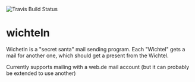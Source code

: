 ![Travis Build Status](https://travis-ci.org/jbman/wichteln.svg?branch=master)

wichteln
========

Wichetln is a "secret santa" mail sending program. Each "Wichtel" gets a mail for another one, which should get a present from the Wichtel. 

Currently supports mailing with a web.de mail account (but it can probably be extended to use another)

